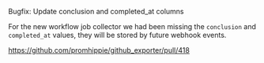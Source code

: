 Bugfix: Update conclusion and completed_at columns

For the new workflow job collector we had been missing the `conclusion` and
`completed_at` values, they will be stored by future webhook events.

https://github.com/promhippie/github_exporter/pull/418
